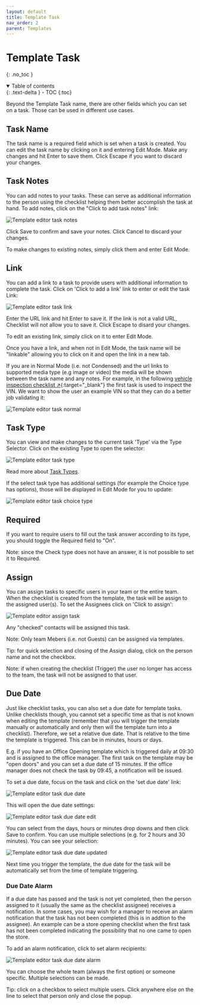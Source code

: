 ```yaml
---
layout: default
title: Template Task
nav_order: 2
parent: Templates
---
```


# Template Task

{: .no_toc }

<details open markdown="block">
  <summary>
    Table of contents
  </summary>
  {: .text-delta }
- TOC
{:toc}
</details>

Beyond the Template Task name, there are other fields which you can set on a task. Those can be used in different use cases.

## Task Name

The task name is a required field which is set when a task is created. You can edit the task name by clicking on it and entering Edit Mode. Make any changes and hit Enter to save them. Click Escape if you want to discard your changes.

## Task Notes

You can add notes to your tasks. These can serve as additional information to the person using the checklist helping them better accomplish the task at hand. To add notes, click on the "Click to add task notes" link:

![Template editor task notes](/assets/images/templates/template-editor-task-notes.png)

Click Save to confirm and save your notes. Click Cancel to discard your changes.

To make changes to existing notes, simply click them and enter Edit Mode.

## Link

You can add a link to a task to provide users with additional information to complete the task. Click on 'Click to add a link' link to enter or edit the task Link:

![Template editor task link](/assets/images/templates/template-editor-task-url.png)

Enter the URL link and hit Enter to save it. If the link is not a valid URL, Checklist will not allow you to save it. Click Escape to disard your changes.

To edit an existing link, simply click on it to enter Edit Mode.

Once you have a link, and when not in Edit Mode, the task name will be "linkable" allowing you to click on it and open the link in a new tab.

If you are in Normal Mode (i.e. not Condensed) and the url links to supported media type (e.g image or video) the media will be shown between the task name and any notes. For example, in the following [vehicle inspection checklist ↗](https://checklist.com/vehicle-inspection-checklist){:target="\_blank"} the first task is used to inspect the VIN. We want to show the user an example VIN so that they can do a better job validating it:

![Template editor task normal](/assets/images/templates/template-editor-task-normal.png)

## Task Type

You can view and make changes to the current task 'Type' via the Type Selector. Click on the existing Type to open the selector:

![Template editor task type](/assets/images/templates/template-editor-task-type.png)

Read more about [Task Types](/checklists/task-types/).

If the select task type has additional settings (for example the Choice type has options), those will be displayed in Edit Mode for you to update:

![Template editor task choice type](/assets/images/templates/template-editor-task-type-choice.png)

## Required

If you want to require users to fill out the task answer according to its type, you should toggle the Required field to "On".

Note: since the Check type does not have an answer, it is not possible to set it to Required.

## Assign

You can assign tasks to specific users in your team or the entire team. When the checklist is created from the template, the task will be assign to the assigned user(s). To set the Assignees click on 'Click to assign':

![Template editor assign task](/assets/images/templates/template-editor-task-assign.png)

Any "checked" contacts will be assigned this task.

Note: Only team Mebers (i.e. not Guests) can be assigned via templates.

Tip: for quick selection and closing of the Assign dialog, click on the person name and not the checkbox.

Note: if when creating the checklist (Trigger) the user no longer has access to the team, the task will not be assigned to that user.

## Due Date

Just like checklist tasks, you can also set a due date for template tasks. Unlike checklists though, you cannot set a specific time as that is not known when editing the template (remember that you will trigger the template manually or automatically and only then will the template turn into a checklist). Therefore, we set a relative due date. That is relative to the time the template is triggered. This can be in minutes, hours or days.

E.g. if you have an Office Opening template which is triggered daily at 09:30 and is assigned to the office manager. The first task on the template may be "open doors" and you can set a due date of 15 minutes. If the office manager does not check the task by 09:45, a notification will be issued.

To set a due date, focus on the task and click on the 'set due date' link:

![Template editor task due date](/assets/images/templates/template-task-due-date.png)

This will open the due date settings:

![Template editor task due date edit](/assets/images/templates/template-task-due-date-edit.png)

You can select from the days, hours or minutes drop downs and then click Save to confirm. You can use multiple selections (e.g. for 2 hours and 30 minutes). You can see your selection:

![Template editor task due date updated](/assets/images/templates/template-task-due-date-saved.png)

Next time you trigger the template, the due date for the task will be automatically set from the time of template triggering.

### Due Date Alarm

If a due date has passed and the task is not yet completed, then the person assigned to it (usually the same as the checklist assignee) receives a notification. In some cases, you may wish for a manager to receive an alarm notification that the task has not been completed (this is in addtion to the assignee). An example can be a store opening checklist when the first task has not been completed indicating the possibility that no one came to open the store.

To add an alarm notification, click to set alarm recipients:

![Template editor task due date alarm](/assets/images/templates/template-task-due-date-alarm.png)

You can choose the whole team (always the first option) or someone specific. Multiple selections can be made.

Tip: click on a checkbox to select multiple users. Click anywhere else on the line to select that person only and close the popup.
